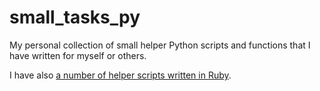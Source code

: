 # small\_tasks\_py

My personal collection of small helper Python scripts and functions that I have written for myself or others.

I have also [a number of helper scripts written in Ruby](https://github.com/agisga/small_tasks_rb).
